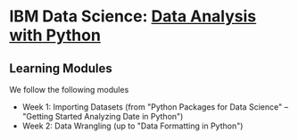 # IBM Data Science: [Data Analysis with Python](https://www.coursera.org/learn/data-analysis-with-python?specialization=ibm-data-science)

## Learning Modules
We follow the following modules
- Week 1: Importing Datasets (from "Python Packages for Data Science" – "Getting Started Analyzing Date in Python")
- Week 2: Data Wrangling (up to "Data Formatting in Python")